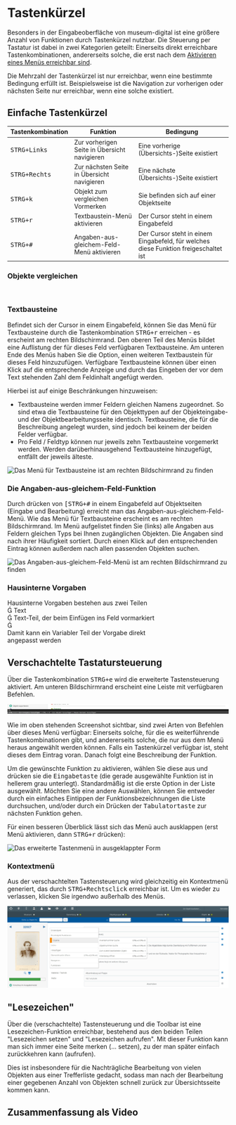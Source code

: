 Tastenkürzel
============

Besonders in der Eingabeoberfläche von museum-digital ist eine größere
Anzahl von Funktionen durch Tastenkürzel nutzbar. Die Steuerung per
Tastatur ist dabei in zwei Kategorien geteilt: Einerseits direkt
erreichbare Tastenkombinationen, andererseits solche, die erst nach dem
[Aktivieren eines Menüs erreichbar sind](#2).

Die Mehrzahl der Tastenkürzel ist nur erreichbar, wenn eine bestimmte
Bedingung erfüllt ist. Beispielsweise ist die Navigation zur vorherigen
oder nächsten Seite nur erreichbar, wenn eine solche existiert.

Einfache Tastenkürzel
---------------------

| Tastenkombination     | Funktion                                     | Bedingung                                                                            |
|-----------------------|----------------------------------------------|--------------------------------------------------------------------------------------|
| <kbd>STRG+Links<kbd>  | Zur vorherigen Seite in Übersicht navigieren | Eine vorherige (Übersichts-)Seite existiert                                          |
| <kbd>STRG+Rechts<kbd> | Zur nächsten Seite in Übersicht navigieren   | Eine nächste (Übersichts-)Seite existiert                                            |
| <kbd>STRG+k<kbd>      | Objekt zum vergleichen Vormerken             | Sie befinden sich auf einer Objektseite                                              |
| <kbd>STRG+r<kbd>      | Textbaustein-Menü aktivieren                 | Der Cursor steht in einem Eingabefeld                                                |
| <kbd>STRG+\#</kbd>    | Angaben-aus-gleichem-Feld-Menü aktivieren    | Der Cursor steht in einem Eingabefeld, für welches diese Funktion freigeschaltet ist |

### Objekte vergleichen

 

### Textbausteine

Befindet sich der Cursor in einem Eingabefeld, können Sie das Menü für
Textbausteine durch die Tastenkombination <kbd>STRG+r</kbd> erreichen - es
erscheint am rechten Bildschirmrand. Den oberen Teil des Menüs bildet
eine Auflistung der für dieses Feld verfügbaren Textbausteine. Am
unteren Ende des Menüs haben Sie die Option, einen weiteren Textbaustein
für dieses Feld hinzuzufügen. Verfügbare Textbausteine können über einen
Klick auf die entsprechende Anzeige und durch das Eingeben der vor dem
Text stehenden Zahl dem Feldinhalt angefügt werden.

Hierbei ist auf einige Beschränkungen hinzuweisen:

-   Textbausteine werden immer Feldern gleichen Namens zugeordnet. So
    sind etwa die Textbausteine für den Objekttypen auf der
    Objekteingabe- und der Objektbearbeitungsseite identisch.
    Textbausteine, die für die Beschreibung angelegt wurden, sind jedoch
    bei keinem der beiden Felder verfügbar.
-   Pro Feld / Feldtyp können nur jeweils zehn Textbausteine vorgemerkt
    werden. Werden darüberhinausgehend Textbausteine hinzugefügt,
    entfällt der jeweils älteste.

![Das Menü für Textbausteine ist am rechten Bildschirmrand zu
finden](../../assets/musdb/ui/Textbausteine.jpg)

### Die Angaben-aus-gleichem-Feld-Funktion

Durch drücken von <kbd>[STRG+\#</kbd> in einem Eingabefeld auf Objektseiten
(Eingabe und Bearbeitung) erreicht man das
Angaben-aus-gleichem-Feld-Menü. Wie das Menü für Textbausteine erscheint
es am rechten Bildschirmrand. Im Menü aufgelistet finden Sie (links)
alle Angaben aus Feldern gleichen Typs bei Ihnen zugänglichen Objekten.
Die Angaben sind nach ihrer Häufigkeit sortiert. Durch einen Klick auf
den entsprechenden Eintrag können außerdem nach allen passenden Objekten
suchen.

![Das Angaben-aus-gleichem-Feld-Menü ist am rechten Bildschirmrand zu
finden](../../assets/musdb/ui/Angaben-Gleiches-Feld.png)

### Hausinterne Vorgaben

Hausinterne Vorgaben bestehen aus zwei Teilen\
 Text\
 Text-Teil, der beim Einfügen ins Feld vormarkiert\
\
Damit kann ein Variabler Teil der Vorgabe direkt\
angepasst werden

Verschachtelte Tastatursteuerung
--------------------------------

Über die Tastenkombination <kbd>STRG+e</kbd> wird die erweiterte
Tastensteuerung aktiviert. Am unteren Bildschirmrand erscheint eine
Leiste mit verfügbaren Befehlen.

![Das erweiterte Tastenmenü](../../assets/musdb/ui/Tastenmenue.jpg)

Wie im oben stehenden Screenshot sichtbar, sind zwei Arten von Befehlen
über dieses Menü verfügbar: Einerseits solche, für die es weiterführende
Tastenkombinationen gibt, und andererseits solche, die nur aus dem Menü
heraus angewählt werden können. Falls ein Tastenkürzel verfügbar ist,
steht dieses dem Eintrag voran. Danach folgt eine Beschreibung der
Funktion.

Um die gewünschte Funktion zu aktivieren, wählen Sie diese aus und
drücken sie die <kbd>Eingabetaste</kbd> (die gerade ausgewählte Funktion
ist in hellerem grau unterlegt). Standardmäßig ist die erste Option in
der Liste ausgewählt. Möchten Sie eine andere Auswählen, können Sie
entweder durch ein einfaches Eintippen der Funktionsbezeichnungen die
Liste durchsuchen, und/oder durch ein Drücken der <kbd>Tabulatortaste</kbd>
zur nächsten Funktion gehen.

Für einen besseren Überblick lässt sich das Menü auch ausklappen (erst
Menü aktivieren, dann <kbd>STRG+r</kbd> drücken):

![Das erweiterte Tastenmenü in ausgeklappter
Form](../../assets/musdb/ui/tastensteuerung-ausgeklappt.jpg)

### Kontextmenü

Aus der verschachtelten Tastensteuerung wird gleichzeitig ein
Kontextmenü generiert, das durch <kbd>STRG+Rechtsclick</kbd> erreichbar
ist. Um es wieder zu verlassen, klicken Sie irgendwo außerhalb des
Menüs.

![Das Kontextmenü](../../assets/musdb/ui/Musdb-Kontextmenue.jpg)

\"Lesezeichen\"
---------------

Über die (verschachtelte) Tastensteuerung und die Toolbar ist eine
Lesezeichen-Funktion erreichbar, bestehend aus den beiden Teilen
\"Lesezeichen setzen\" und \"Lesezeichen aufrufen\". Mit dieser Funktion
kann man sich immer eine Seite merken (\... setzen), zu der man später
einfach zurückkehren kann (aufrufen).

Dies ist insbesondere für die Nachträgliche Bearbeitung von vielen
Objekten aus einer Trefferliste gedacht, sodass man nach der Bearbeitung
einer gegebenen Anzahl von Objekten schnell zurück zur Übersichtsseite
kommen kann.

Zusammenfassung als Video
-------------------------
